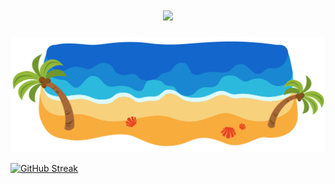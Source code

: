 <h1 align="center">
  <a href="https://git.io/typing-svg">
    <img src="https://readme-typing-svg.herokuapp.com/?lines=Greetings+!+👋;Time+for+some+Rust+!;Wiz+Wiz+⭐;Zero+Cost+Enjoyer+:D;Crab+Crab+🦀&center=true&size=30">
  </a>
</h1>

<img src='beach/beach.svg' width='1000'/>

[![GitHub Streak](https://streak-stats.demolab.com/?user=WizCrab&theme=codestackr)](https://git.io/streak-stats)
